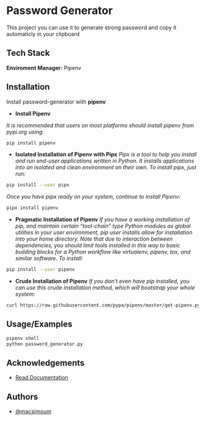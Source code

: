# Password Generator

This project you can use it to generate strong password and copy it automaticly in your clipboard

## Tech Stack

**Enviroment Manager:** Pipenv

## Installation

Install password-generator with **pipenv**

- **Install Pipenv**

_It is recommended that users on most platforms should install pipenv from pypi.org using:_

```bash
pip install pipenv
```

- **Isolated Installation of Pipenv with Pipx**
  _Pipx is a tool to help you install and run end-user applications written in Python. It installs applications into an
  isolated and clean environment on their own. To install pipx, just run:_

```bash
pip install --user pipx
```

_Once you have pipx ready on your system, continue to install Pipenv:_

```bash
pipx install pipenv
```

- **Pragmatic Installation of Pipenv**
  _If you have a working installation of pip, and maintain certain “tool-chain” type Python modules as global utilities
  in your user environment, pip user installs allow for installation into your home directory. Note that due to
  interaction between dependencies, you should limit tools installed in this way to basic building blocks for a Python
  workflow like virtualenv, pipenv, tox, and similar software.
  To install:_

```bash
pip install --user pipenv
```

- **Crude Installation of Pipenv**
  _If you don’t even have pip installed, you can use this crude installation method, which will bootstrap your whole
  system:_

```bash
curl https://raw.githubusercontent.com/pypa/pipenv/master/get-pipenv.py | python
```

## Usage/Examples

```bash
pipenv shell
python password_generator.py
```

## Acknowledgements

- [Read Documentation](https://github.com/macsimoum/password-generator/blob/main/README.md)

## Authors

- [@macsimoum](https://www.github.com/macsimoum)

